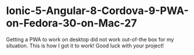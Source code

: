 # Ionic-5-Angular-8-Cordova-9-PWA-on-Fedora-30-on-Mac-27
Getting a PWA to work on desktop did not work out-of-the box for my situation. This is how I got it to work! Good luck with your project!
